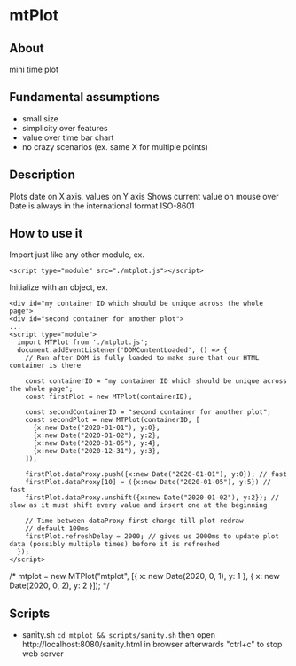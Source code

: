 # mtPlot

## About

mini time plot

## Fundamental assumptions

- small size
- simplicity over features
- value over time bar chart
- no crazy scenarios (ex. same X for multiple points)

## Description

Plots date on X axis, values on Y axis
Shows current value on mouse over
Date is always in the international format ISO-8601

## How to use it

Import just like any other module, ex.

```
<script type="module" src="./mtplot.js"></script>
```

Initialize with an object, ex.

```
<div id="my container ID which should be unique across the whole page">
<div id="second container for another plot">
...
<script type="module">
  import MTPlot from './mtplot.js';
  document.addEventListener('DOMContentLoaded', () => {
    // Run after DOM is fully loaded to make sure that our HTML container is there

    const containerID = "my container ID which should be unique across the whole page";
    const firstPlot = new MTPlot(containerID);

    const secondContainerID = "second container for another plot";
    const secondPlot = new MTPlot(containerID, [
      {x:new Date("2020-01-01"), y:0},
      {x:new Date("2020-01-02"), y:2},
      {x:new Date("2020-01-05"), y:4},
      {x:new Date("2020-12-31"), y:3},
    ]);

    firstPlot.dataProxy.push({x:new Date("2020-01-01"), y:0}); // fast
    firstPlot.dataProxy[10] = ({x:new Date("2020-01-05"), y:5}) // fast
    firstPlot.dataProxy.unshift({x:new Date("2020-01-02"), y:2}); // slow as it must shift every value and insert one at the beginning

    // Time between dataProxy first change till plot redraw
    // default 100ms
    firstPlot.refreshDelay = 2000; // gives us 2000ms to update plot data (possibly multiple times) before it is refreshed
  });
</script>
```



/*
mtplot = new MTPlot("mtplot", [{ x: new Date(2020, 0, 1), y: 1 }, { x: new Date(2020, 0, 2), y: 2 }]);
*/


## Scripts

- sanity.sh
  `cd mtplot && scripts/sanity.sh`
  then open http://localhost:8080/sanity.html in browser
  afterwards "ctrl+c" to stop web server
